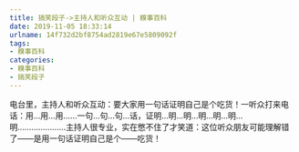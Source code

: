```yaml
---
title: 搞笑段子->主持人和听众互动 | 糗事百科
date: 2019-11-05 18:33:14
urlname: 14f732d2bf8754ad2819e67e5809092f
tags: 
- 糗事百科
categories:
- 糗事百科
- 搞笑段子
---
```

电台里，主持人和听众互动：要大家用一句话证明自己是个吃货！一听众打来电话：用…用…用……一句…句…句…话，证明…明…明…明…明…明…明…………………主持人很专业，实在憋不住了才笑道：这位听众朋友可能理解错了——是用一句话证明自己是个——吃货！


